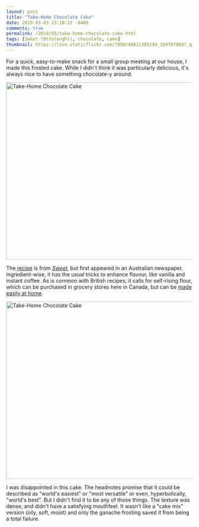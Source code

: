 ```yaml
---
layout: post
title: "Take-Home Chocolate Cake"
date: 2019-03-03 23:18:22 -0400
comments: true
permalink: /2019/03/take-home-chocolate-cake.html
tags: [Sweet (Ottolenghi), chocolate, cake]
thumbnail: https://live.staticflickr.com/7890/46621385194_1b9f8f069f_q_d.jpg
---
```


For a quick, easy-to-make snack for a small group meeting at our house, I
made this frosted cake. While I didn't think it was particularly
delicious, it's always nice to have something chocolate-y around.

<a data-flickr-embed="true"  href="https://www.flickr.com/photos/gnuf/46621385194/in/dateposted/" title="Take-Home Chocolate Cake"><img src="https://live.staticflickr.com/7890/46621385194_1b9f8f069f_z.jpg" width="640" height="480" alt="Take-Home Chocolate Cake"></a><script async src="//embedr.flickr.com/assets/client-code.js" charset="utf-8"></script>

The [recipe](https://www.goodfood.com.au/recipes/is-this-chocolate-cake-recipe-from-yotam-ottolenghis-baking-cookbook-sweet-the-worlds-best-20170920-gylnoz#chocolate) is from [_Sweet_](/tag/sweet-ottolenghi/), but
first appeared in an Australian newspaper. Ingredient-wise, it has the usual tricks to enhance flavour,
like vanilla and instant coffee. As is common with British recipes, it calls for self-rising flour, which
can be purchased in grocery stores here in Canada, but can be [made easily at home](https://www.kingarthurflour.com/recipes/homemade-self-rising-flour-recipe).

<a data-flickr-embed="true"  href="https://www.flickr.com/photos/gnuf/46429732295/in/photostream/" title="Take-Home Chocolate Cake"><img src="https://live.staticflickr.com/7908/46429732295_76a41d3301_z.jpg" width="640" height="480" alt="Take-Home Chocolate Cake"></a><script async src="//embedr.flickr.com/assets/client-code.js" charset="utf-8"></script>

I was disappointed in this cake. The headnotes promise that it could be described as "world's easiest" 
or "most versatile" or even, hyperbolically, "world's best". But I didn't find it to be any of those things. 
The texture was dense, and didn't have a satisfying mouthfeel. It wasn't like a "cake mix" version (oily, soft, 
moist) and only the ganache frosting saved it from being a total failure.

